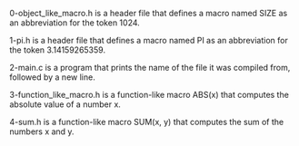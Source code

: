  0-object_like_macro.h is a header file that defines a macro named SIZE as an abbreviation for the token 1024.


1-pi.h is a header file that defines a macro named PI as an abbreviation for the token 3.14159265359.


2-main.c is a program that prints the name of the file it was compiled from, followed by a new line.


3-function_like_macro.h is a function-like macro ABS(x) that computes the absolute value of a number x.


4-sum.h is a function-like macro SUM(x, y) that computes the sum of the numbers x and y.